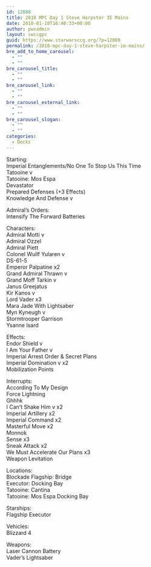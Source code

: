 ```yaml
---
id: 12088
title: 2018 MPC Day 1 Steve Harpster IE Mains
date: 2018-01-18T16:40:33+00:00
author: pwsadmin
layout: swccgpc
guid: https://www.starwarsccg.org/?p=12088
permalink: /2018-mpc-day-1-steve-harpster-ie-mains/
bre_add_to_home_carousel:
  - ""
  - ""
bre_carousel_title:
  - ""
  - ""
bre_carousel_link:
  - ""
  - ""
bre_carousel_external_link:
  - ""
  - ""
bre_carousel_slogan:
  - ""
  - ""
categories:
  - Decks
---
```

Starting:  
Imperial Entanglements/No One To Stop Us This Time  
Tatooine v  
Tatooine: Mos Espa  
Devastator  
Prepared Defenses (+3 Effects)  
Knowledge And Defense v

Admiral’s Orders:  
Intensify The Forward Batteries

Characters:  
Admiral Motti v  
Admiral Ozzel  
Admiral Piett  
Colonel Wullf Yularen v  
DS-61-5  
Emperor Palpatine x2  
Grand Admiral Thrawn v  
Grand Moff Tarkin v  
Janus Greejatus  
Kir Kanos v  
Lord Vader x3  
Mara Jade With Lightsaber  
Myn Kyneugh v  
Stormtrooper Garrison  
Ysanne Isard

Effects:  
Endor Shield v  
I Am Your Father v  
Imperial Arrest Order & Secret Plans  
Imperial Domination v x2  
Mobilization Points

Interrupts:  
According To My Design  
Force Lightning  
Ghhhk  
I Can’t Shake Him v x2  
Imperial Artillery x2  
Imperial Command x2  
Masterful Move x2  
Monnok  
Sense x3  
Sneak Attack x2  
We Must Accelerate Our Plans x3  
Weapon Levitation

Locations:  
Blockade Flagship: Bridge  
Executor: Docking Bay  
Tatooine: Cantina  
Tatooine: Mos Espa Docking Bay

Starships:  
Flagship Executor

Vehicles:  
Blizzard 4

Weapons:  
Laser Cannon Battery  
Vader’s Lightsaber
